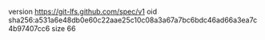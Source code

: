 version https://git-lfs.github.com/spec/v1
oid sha256:a531a6e48db0e60c22aae25c10c08a3a67a7bc6bdc46ad66a3ea7c4b97407cc6
size 66
